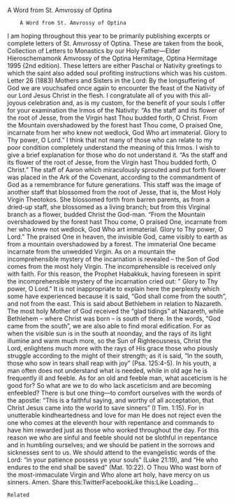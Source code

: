 A Word from St. Amvrossy of Optina

		A Word from St. Amvrossy of Optina
I am hoping throughout this year to be primarily publishing excerpts or complete letters of St. Amvrossy of Optina. These are taken from the book, Collection of Letters to Monastics by our Holy Father—Elder Hieroschemamonk Amvrossy of the Optina Hermitage, Optina Hermitage 1995 (2nd edition). These letters are either Paschal or Nativity greetings to which the saint also added soul profiting instructions which was his custom.
Letter 26 (1883)
Mothers and Sisters in the Lord:
By the longsuffering of God we are vouchsafed once again to encounter the feast of the Nativity of our Lord Jesus Christ in the flesh.
I congratulate all of you with this all-joyous celebration and, as is my custom, for the benefit of your souls I offer for your examination the Irmos of the Nativity: “As the staff and its flower of the root of Jesse, from the Virgin hast Thou budded forth, O Christ. From the Mountain overshadowed by the forest hast Thou come, O praised One, incarnate from her who knew not wedlock, God Who art immaterial. Glory to Thy power, O Lord.”
I think that not many of those who can relate to my poor condition completely understand the meaning of this Irmos. I wish to give a brief explanation for those who do not understand it. “As the staff and its flower of the root of Jesse, from the Virgin hast Thou budded forth, O Christ.” The staff of Aaron which miraculously sprouted and put forth flower was placed in the Ark of the Covenant, according to the commandment of God as a remembrance for future generations. This staff was the image of another staff that blossomed from the root of Jesse, that is, the Most Holy Virgin Theotokos. She blossomed forth from barren parents, as from a dried-up staff, she blossomed as a living branch; but from this Virginal branch as a flower, budded Christ the God-man.
“From the Mountain overshadowed by the forest hast Thou come, O praised One, incarnate from her who knew not wedlock, God Who art immaterial. Glory to Thy power, O Lord.” The praised One in heaven, the invisible God, came visibly to earth as from a mountain overshadowed by a forest. The immaterial One became incarnate from the unwedded Virgin. As on a mountain the incomprehensible mystery of the incarnation is revealed – the Son of God comes from the most holy Virgin. The incomprehensible is received only with faith. For this reason, the Prophet Habakkuk, having foreseen in spirit the incomprehensible mystery of the incarnation cried out: ” Glory to Thy power, O Lord.”
It is not inappropriate to explain here the perplexity which some have experienced because it is said, “God shall come from the south”, and not from the east. This is said about Bethlehem in relation to Nazareth. The most holy Mother of God received the “glad tidings” at Nazareth, while Bethlehem – where Christ was born – is south of there. In the words, “God came from the south”, we are also able to find moral edification. For as when the visible sun is in the south at noonday, and the rays of its light illumine and warm much more, so the Sun of Righteousness, Christ the Lord, enlightens much more with the rays of His grace those who piously struggle according to the might of their strength; as it is said, “In the south, those who sow in tears shall reap with joy” (Psa. 125:4-5). In his youth, a man often does not understand what is needed, while in old age he is frequently ill and feeble. As for an old and feeble man, what asceticism is he good for?
So what are we to do who lack asceticism and are becoming enfeebled? There is but one thing—to comfort ourselves with the words of the apostle: “This is a faithful saying, and worthy of all acceptation, that Christ Jesus came into the world to save sinners” (I Tim. 1:15). For in unutterable kindheartedness and love for man He does not reject even the one who comes at the eleventh hour with repentance and commands to have him rewarded just as those who worked throughout the day. For this reason we who are sinful and feeble should not be slothful in repentance and in humbling ourselves; and we should be patient in the sorrows and sicknesses sent to us. We should attend to the evangelistic words of the Lord: “in your patience possess ye your souls” (Luke 21:19), and “He who endures to the end shall be saved” (Mat. 10:22).
O Thou Who wast born of the most-immaculate Virgin and Who alone art holy, have mercy on us sinners. Amen.
Share this:TwitterFacebookLike this:Like Loading...

	Related
			
